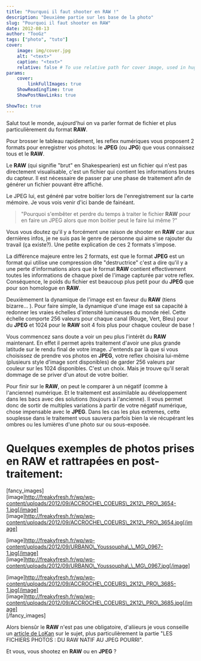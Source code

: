 ```yaml
---
title: "Pourquoi il faut shooter en RAW !"
description: "Deuxième partie sur les base de la photo"
slug: "Pourquoi il faut shooter en RAW"
date: 2012-08-13
author: "TooGz"
tags: ["photo", "tuto"]
cover:
    image: img/cover.jpg
    alt: "<text>"
    caption: "<text>"
    relative: false # To use relative path for cover image, used in hugo Page-bundles
params:
    cover:
        linkFullImages: true
    ShowReadingTime: true
    ShowPostNavLinks: true

ShowToc: true
---
```

Salut tout le monde, aujourd'hui on va parler format de fichier et plus particulièrement du format **RAW**.

Pour brosser le tableau rapidement, les reflex numériques vous proposent 2 formats pour enregistrer vos photos: le **JPEG** (ou **JPG**) que vous connaissez tous et le **RAW**. 

Le **RAW** (qui signifie "brut" en Shakespearien) est un fichier qui n'est pas directement visualisable, c'est un fichier qui contient les informations brutes du capteur. Il est nécessaire de passer par une phase de traitement afin de générer un fichier pouvant être affiché. 

Le JPEG lui, est généré par votre boitier lors de l'enregistrement sur la carte mémoire. Je vous vois venir d'ici bande de fainéant. 

>"Pourquoi s'embêter et perdre du temps à traiter le fichier **RAW** pour en faire un JPEG alors que mon boitier peut le faire lui même ?" 

Vous vous doutez qu'il y a forcément une raison de shooter en **RAW** car aux dernières infos, je ne suis pas le genre de personne qui aime se rajouter du travail (ça existe?). Une petite explication de ces 2 formats s'impose.

La différence majeure entre les 2 formats, est que le format **JPEG** est un format qui utilise une compression dite "destructrice" c'est a dire qu'il y a une perte d'informations alors que le format **RAW** contient effectivement toutes les informations de chaque pixel de l'image capturée par votre reflex. Conséquence, le poids du fichier est beaucoup plus petit pour du **JPEG** que pour son homologue en **RAW**.

Deuxièmement la dynamique de l'image est en faveur du **RAW** (tiens bizarre… ). Pour faire simple, la dynamique d'une image est sa capacité à redonner les vraies échelles d'intensité lumineuses du monde réel. Cette échelle comporte 256 valeurs pour chaque canal (Rouge, Vert, Bleu) pour du **JPEG** et 1024 pour le **RAW** soit 4 fois plus pour chaque couleur de base ! 

Vous commencez sans doute a voir un peu plus l'intérêt du **RAW** maintenant. En effet il permet après traitement d'avoir une plus grande latitude sur le rendu final de votre image. J'entends par là que si vous choisissez de prendre vos photos en **JPEG**, votre reflex choisira lui-même (plusieurs style d'image sont disponibles) de garder 256 valeurs par couleur sur les 1024 disponibles. C'est un choix. Mais je trouve qu'il serait dommage de se priver d'un atout de votre boitier.

Pour finir sur le **RAW**, on peut le comparer à un négatif (comme à l'ancienne) numérique. Et le traitement est assimilable au développement dans les bacs avec des solutions (toujours à l'ancienne). Il vous permet donc de sortir de multiples variations à partir de votre négatif numérique, chose impensable avec le **JPEG**. Dans les cas les plus extremes, cette souplesse dans le traitement vous sauvera parfois bien la vie récupérant les ombres ou les lumières d'une photo sur ou sous-exposée.

# Quelques exemples de photos prises en RAW et rattrapées en post-traitement:

[fancy_images]  
[image]http://freakyfresh.fr/wp/wp-content/uploads/2012/09/ACCROCHE\_COEURS\_2K12\_PRO\_3654-1.jpg[/image]  
[image]http://freakyfresh.fr/wp/wp-content/uploads/2012/09/ACCROCHE\_COEURS\_2K12\_PRO\_3654.jpg[/image]

[image]http://freakyfresh.fr/wp/wp-content/uploads/2012/09/URBANO\_Youssoupha\_\_MG\_0967-1.jpg[/image]  
[image]http://freakyfresh.fr/wp/wp-content/uploads/2012/09/URBANO\_Youssoupha\_\_MG\_0967.jpg[/image]

[image]http://freakyfresh.fr/wp/wp-content/uploads/2012/09/ACCROCHE\_COEURS\_2K12\_PRO\_3685-1.jpg[/image]  
[image]http://freakyfresh.fr/wp/wp-content/uploads/2012/09/ACCROCHE\_COEURS\_2K12\_PRO\_3685.jpg[/image]  
[/fancy_images]

Alors biensûr le **RAW** n'est pas une obligatoire, d'aliieurs je vous conseille un <a href="http://www.lokan.fr/2012/08/06/comment-je-revois-mes-exigences-numeriques-a-la-baisse/" target="_blank">article de LoKan</a> sur le sujet, plus particulièrement la partie "LES FICHIERS PHOTOS : DU RAW NATIF AU JPEG POURRI".

Et vous, vous shootez en **RAW** ou en **JPEG** ?